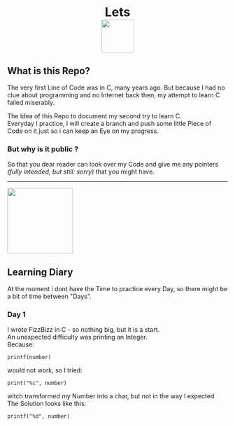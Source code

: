 <div align="center">

<h1>
    Lets 
<br>
    <img src="https://cdn.jsdelivr.net/gh/devicons/devicon/icons/c/c-original.svg" width="75" />
</h1>

</div>

## What is this Repo?

The very first Line of Code was in C, many years ago.
But because I had no clue about programming and no Internet back then, 
my attempt to learn C failed miserably. 
<br>

The Idea of this Repo to document my second try to learn C.
<br>
Everyday I practice, I will create a branch and push some little Piece of Code 
on it just so i can keep an Eye on my progress. 

### But why is it public ?

So that you dear reader can look over my Code and give me any pointers
<br>
*(fully intended, but still: sorry)*
that you might have. 

____

<img src="https://cdn.jsdelivr.net/gh/devicons/devicon/icons/c/c-original.svg" width="150" />


## Learning Diary 

At the moment i dont have the Time to practice every Day, so there might be a bit of time between "Days".

### Day 1  
I wrote FizzBizz in C - so nothing big, but it is a start. 
<br>
An unexpected difficulty was printing an Integer.  
Because:    
        
    printf(number)

would not work, so I tried:

    print("%c", number)

witch transformed my Number into a char, but not in the way I expected 
<br>
The Solution looks like this: 
    
    printf("%d", number)
